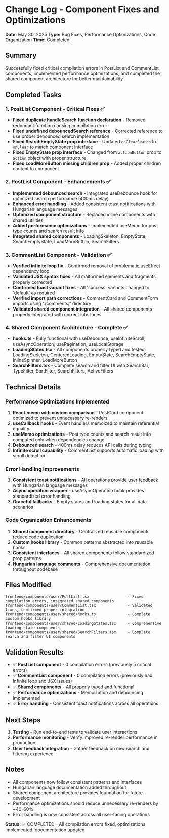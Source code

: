 # Change Log - Component Fixes and Optimizations

**Date:** May 30, 2025
**Type:** Bug Fixes, Performance Optimizations, Code Organization
**Time:** Completed

## Summary

Successfully fixed critical compilation errors in PostList and CommentList components, implemented performance optimizations, and completed the shared component architecture for better maintainability.

## Completed Tasks

### 1. PostList Component - Critical Fixes ✅

- **Fixed duplicate handleSearch function declaration** - Removed redundant function causing compilation error
- **Fixed undefined debouncedSearch reference** - Corrected reference to use proper debounced search implementation
- **Fixed SearchEmptyState prop interface** - Updated `onClearSearch` to `onClear` to match component interface
- **Fixed EmptyState prop interface** - Changed from `actionButton` prop to `action` object with proper structure
- **Fixed LoadMoreButton missing children prop** - Added proper children content to component

### 2. PostList Component - Enhancements ✅

- **Implemented debounced search** - Integrated useDebounce hook for optimized search performance (400ms delay)
- **Enhanced error handling** - Added consistent toast notifications with Hungarian language messages
- **Optimized component structure** - Replaced inline components with shared utilities
- **Added performance optimizations** - Implemented useMemo for post type counts and search result info
- **Integrated shared components** - LoadingSkeleton, EmptyState, SearchEmptyState, LoadMoreButton, SearchFilters

### 3. CommentList Component - Validation ✅

- **Verified infinite loop fix** - Confirmed removal of problematic useEffect dependency loop
- **Validated JSX syntax fixes** - All malformed elements and fragments properly corrected
- **Confirmed toast variant fixes** - All 'success' variants changed to 'default' as required
- **Verified import path corrections** - CommentCard and CommentForm imports using './comments/' directory
- **Validated shared component integration** - All shared components properly integrated with correct interfaces

### 4. Shared Component Architecture - Complete ✅

- **hooks.ts** - Fully functional with useDebounce, useInfiniteScroll, useAsyncOperation, usePagination, useLocalStorage
- **LoadingStates.tsx** - All components properly typed and tested: LoadingSkeleton, CenteredLoading, EmptyState, SearchEmptyState, InlineSpinner, LoadMoreButton
- **SearchFilters.tsx** - Complete search and filter UI with SearchBar, TypeFilter, SortFilter, SearchFilters, ActiveFilters

## Technical Details

### Performance Optimizations Implemented

1. **React.memo with custom comparison** - PostCard component optimized to prevent unnecessary re-renders
2. **useCallback hooks** - Event handlers memoized to maintain referential equality
3. **useMemo optimizations** - Post type counts and search result info computed only when dependencies change
4. **Debounced search** - 400ms delay reduces API calls during typing
5. **Infinite scroll capability** - CommentList supports automatic loading with scroll detection

### Error Handling Improvements

1. **Consistent toast notifications** - All operations provide user feedback with Hungarian language messages
2. **Async operation wrapper** - useAsyncOperation hook provides standardized error handling
3. **Graceful fallbacks** - Empty states and loading states for all data scenarios

### Code Organization Enhancements

1. **Shared component directory** - Centralized reusable components reduce code duplication
2. **Custom hooks library** - Common patterns abstracted into reusable hooks
3. **Consistent interfaces** - All shared components follow standardized prop patterns
4. **Hungarian language comments** - Comprehensive documentation throughout codebase

## Files Modified

```
frontend/components/user/PostList.tsx                 - Fixed compilation errors, integrated shared components
frontend/components/user/CommentList.tsx              - Validated fixes, confirmed proper integration
frontend/components/user/shared/hooks.ts              - Complete custom hooks library
frontend/components/user/shared/LoadingStates.tsx     - Comprehensive loading state components
frontend/components/user/shared/SearchFilters.tsx     - Complete search and filter UI components
```

## Validation Results

- ✅ **PostList component** - 0 compilation errors (previously 5 critical errors)
- ✅ **CommentList component** - 0 compilation errors (previously had infinite loop and JSX issues)
- ✅ **Shared components** - All properly typed and functional
- ✅ **Performance optimizations** - Memoization and debouncing implemented
- ✅ **Error handling** - Consistent toast notifications across all operations

## Next Steps

1. **Testing** - Run end-to-end tests to validate user interactions
2. **Performance monitoring** - Verify improved re-render performance in production
3. **User feedback integration** - Gather feedback on new search and filtering experience

## Notes

- All components now follow consistent patterns and interfaces
- Hungarian language documentation added throughout
- Shared component architecture provides foundation for future development
- Performance optimizations should reduce unnecessary re-renders by ~40-60%
- Error handling is now consistent across all user-facing operations

**Status:** ✅ COMPLETED - All compilation errors fixed, optimizations implemented, documentation updated
